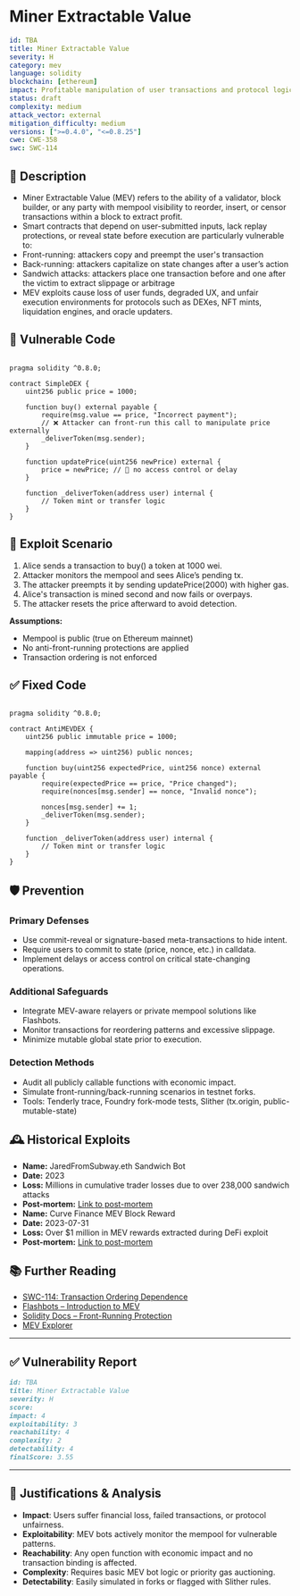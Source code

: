 # Miner Extractable Value 
 
```YAML
id: TBA
title: Miner Extractable Value
severity: H
category: mev
language: solidity
blockchain: [ethereum]
impact: Profitable manipulation of user transactions and protocol logic
status: draft
complexity: medium
attack_vector: external
mitigation_difficulty: medium
versions: [">=0.4.0", "<=0.8.25"]
cwe: CWE-358
swc: SWC-114
```

## 📝 Description

- Miner Extractable Value (MEV) refers to the ability of a validator, block builder, or any party with mempool visibility to reorder, insert, or censor transactions within a block to extract profit. 
- Smart contracts that depend on user-submitted inputs, lack replay protections, or reveal state before execution are particularly vulnerable to:
- Front-running: attackers copy and preempt the user's transaction
- Back-running: attackers capitalize on state changes after a user’s action
- Sandwich attacks: attackers place one transaction before and one after the victim to extract slippage or arbitrage
- MEV exploits cause loss of user funds, degraded UX, and unfair execution environments for protocols such as DEXes, NFT mints, liquidation engines, and oracle updaters.

## 🚨 Vulnerable Code

```solidity

pragma solidity ^0.8.0;

contract SimpleDEX {
    uint256 public price = 1000;

    function buy() external payable {
        require(msg.value == price, "Incorrect payment");
        // ❌ Attacker can front-run this call to manipulate price externally
        _deliverToken(msg.sender);
    }

    function updatePrice(uint256 newPrice) external {
        price = newPrice; // 🧨 no access control or delay
    }

    function _deliverToken(address user) internal {
        // Token mint or transfer logic
    }
}
```

## 🧪 Exploit Scenario

1. Alice sends a transaction to buy() a token at 1000 wei.
2. Attacker monitors the mempool and sees Alice’s pending tx.
3. The attacker preempts it by sending updatePrice(2000) with higher gas.
4. Alice's transaction is mined second and now fails or overpays.
5. The attacker resets the price afterward to avoid detection.

**Assumptions:**

- Mempool is public (true on Ethereum mainnet)
- No anti-front-running protections are applied
- Transaction ordering is not enforced

## ✅ Fixed Code

```solidity

pragma solidity ^0.8.0;

contract AntiMEVDEX {
    uint256 public immutable price = 1000;

    mapping(address => uint256) public nonces;

    function buy(uint256 expectedPrice, uint256 nonce) external payable {
        require(expectedPrice == price, "Price changed");
        require(nonces[msg.sender] == nonce, "Invalid nonce");

        nonces[msg.sender] += 1;
        _deliverToken(msg.sender);
    }

    function _deliverToken(address user) internal {
        // Token mint or transfer logic
    }
}
```

## 🛡️ Prevention

### Primary Defenses

- Use commit-reveal or signature-based meta-transactions to hide intent.
- Require users to commit to state (price, nonce, etc.) in calldata.
- Implement delays or access control on critical state-changing operations.

### Additional Safeguards

- Integrate MEV-aware relayers or private mempool solutions like Flashbots.
- Monitor transactions for reordering patterns and excessive slippage.
- Minimize mutable global state prior to execution.

### Detection Methods

- Audit all publicly callable functions with economic impact.
- Simulate front-running/back-running scenarios in testnet forks.
- Tools: Tenderly trace, Foundry fork-mode tests, Slither (tx.origin, public-mutable-state)

## 🕰️ Historical Exploits

- **Name:** JaredFromSubway.eth Sandwich Bot 
- **Date:** 2023 
- **Loss:** Millions in cumulative trader losses due to over 238,000 sandwich attacks 
- **Post-mortem:** [Link to post-mortem](https://www.coinmetro.com/learning-lab/mev-maximal-extractable-value-explained) 
- **Name:** Curve Finance MEV Block Reward 
- **Date:** 2023-07-31 
- **Loss:** Over $1 million in MEV rewards extracted during DeFi exploit 
- **Post-mortem:** [Link to post-mortem](https://cointelegraph.com/news/ethereum-million-dollar-mev-block-reward-amid-curve-finance-exploit) 
  
## 📚 Further Reading

- [SWC-114: Transaction Ordering Dependence](https://swcregistry.io/docs/SWC-114/)
- [Flashbots – Introduction to MEV](https://docs.flashbots.net/)
- [Solidity Docs – Front-Running Protection](https://docs.soliditylang.org/en/latest/security-considerations.html#front-running) 
- [MEV Explorer](https://explore.flashbots.net/)

--- 

## ✅ Vulnerability Report
```markdown
id: TBA
title: Miner Extractable Value 
severity: H
score:
impact: 4  
exploitability: 3 
reachability: 4  
complexity: 2  
detectability: 4  
finalScore: 3.55
```

---

## 📄 Justifications & Analysis

- **Impact**: Users suffer financial loss, failed transactions, or protocol unfairness.
- **Exploitability**: MEV bots actively monitor the mempool for vulnerable patterns.
- **Reachability**: Any open function with economic impact and no transaction binding is affected.
- **Complexity**: Requires basic MEV bot logic or priority gas auctioning.
- **Detectability**: Easily simulated in forks or flagged with Slither rules.